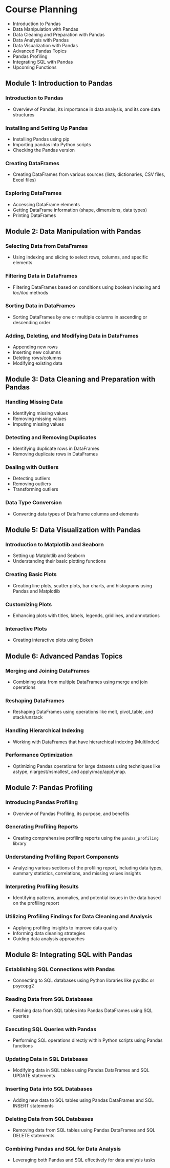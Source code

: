 # Course Planning

- Introduction to Pandas
- Data Manipulation with Pandas
- Data Cleaning and Preparation with Pandas
- Data Analysis with Pandas
- Data Visualization with Pandas
- Advanced Pandas Topics
- Pandas Profiling
- Integrating SQL with Pandas
- Upcoming Functions

## Module 1: Introduction to Pandas

### Introduction to Pandas
- Overview of Pandas, its importance in data analysis, and its core data structures

### Installing and Setting Up Pandas
- Installing Pandas using pip
- Importing pandas into Python scripts
- Checking the Pandas version

### Creating DataFrames
- Creating DataFrames from various sources (lists, dictionaries, CSV files, Excel files)

### Exploring DataFrames
- Accessing DataFrame elements
- Getting DataFrame information (shape, dimensions, data types)
- Printing DataFrames

## Module 2: Data Manipulation with Pandas

### Selecting Data from DataFrames
- Using indexing and slicing to select rows, columns, and specific elements

### Filtering Data in DataFrames
- Filtering DataFrames based on conditions using boolean indexing and *loc/iloc* methods

### Sorting Data in DataFrames
- Sorting DataFrames by one or multiple columns in ascending or descending order

### Adding, Deleting, and Modifying Data in DataFrames
- Appending new rows
- Inserting new columns
- Deleting rows/columns
- Modifying existing data

## Module 3: Data Cleaning and Preparation with Pandas

### Handling Missing Data
- Identifying missing values
- Removing missing values
- Imputing missing values

### Detecting and Removing Duplicates
- Identifying duplicate rows in DataFrames
- Removing duplicate rows in DataFrames

### Dealing with Outliers
- Detecting outliers
- Removing outliers
- Transforming outliers

### Data Type Conversion
- Converting data types of DataFrame columns and elements

## Module 5: Data Visualization with Pandas

### Introduction to Matplotlib and Seaborn
- Setting up Matplotlib and Seaborn
- Understanding their basic plotting functions

### Creating Basic Plots
- Creating line plots, scatter plots, bar charts, and histograms using Pandas and Matplotlib

### Customizing Plots
- Enhancing plots with titles, labels, legends, gridlines, and annotations

### Interactive Plots
- Creating interactive plots using Bokeh

## Module 6: Advanced Pandas Topics

### Merging and Joining DataFrames
- Combining data from multiple DataFrames using merge and join operations

### Reshaping DataFrames
- Reshaping DataFrames using operations like melt, pivot_table, and stack/unstack

### Handling Hierarchical Indexing
- Working with DataFrames that have hierarchical indexing (MultiIndex)

### Performance Optimization
- Optimizing Pandas operations for large datasets using techniques like astype, nlargest/nsmallest, and apply/map/applymap.

## Module 7: Pandas Profiling

### Introducing Pandas Profiling
- Overview of Pandas Profiling, its purpose, and benefits

### Generating Profiling Reports
- Creating comprehensive profiling reports using the `pandas_profiling` library

### Understanding Profiling Report Components
- Analyzing various sections of the profiling report, including data types, summary statistics, correlations, and missing values insights

### Interpreting Profiling Results
- Identifying patterns, anomalies, and potential issues in the data based on the profiling report

### Utilizing Profiling Findings for Data Cleaning and Analysis
- Applying profiling insights to improve data quality
- Informing data cleaning strategies
- Guiding data analysis approaches

## Module 8: Integrating SQL with Pandas

### Establishing SQL Connections with Pandas
- Connecting to SQL databases using Python libraries like pyodbc or psycopg2

### Reading Data from SQL Databases
- Fetching data from SQL tables into Pandas DataFrames using SQL queries

### Executing SQL Queries with Pandas
- Performing SQL operations directly within Python scripts using Pandas functions

### Updating Data in SQL Databases
- Modifying data in SQL tables using Pandas DataFrames and SQL UPDATE statements

### Inserting Data into SQL Databases
- Adding new data to SQL tables using Pandas DataFrames and SQL INSERT statements

### Deleting Data from SQL Databases
- Removing data from SQL tables using Pandas DataFrames and SQL DELETE statements

### Combining Pandas and SQL for Data Analysis
- Leveraging both Pandas and SQL effectively for data analysis tasks
